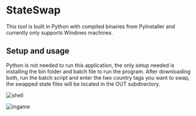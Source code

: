 # StateSwap
This tool is built in Python with compiled binaries from PyInstaller and currently only supports Windows machines.

## Setup and usage
Python is not needed to run this application, the only setup needed is installing the bin folder and batch file to run the program. After downloading both, run the batch script and enter the two country tags you want to swap, the swapped state files will be located in the OUT subdirectory.

![shell](https://user-images.githubusercontent.com/38596483/201194624-98be7532-9c8c-49d0-930d-abd0c9a27d11.png)

![ingame](https://user-images.githubusercontent.com/38596483/201195214-4ee5963a-49d1-4647-a4f0-9001bb083c32.png)
